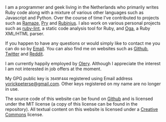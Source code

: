 I am a programmer and geek living in the Netherlands who primarily writes Ruby
code along with a mixture of various other languages such as Javascript and
Python. Over the course of time I've contributed to projects such as
[Ramaze][ramaze], [Pry][pry] and [Rubinius][rubinius]. I also work on various
personal projects such as [ruby-lint][ruby-lint], a static code analysis tool
for Ruby, and [Oga][oga], a Ruby XML/HTML parser.

If you happen to have any questions or would simply like to contact me you can
do so by [Email](mailto:yorickpeterse@gmail.com). You can also find me on
websites such as [Github][github], [Twitter][twitter] and [Reddit][reddit].

I am currently happily employed by [Olery][olery]. Although I appreciate the
interest I am not interested in job offers at the moment.

My GPG public key is `3649F444` registered using Email address
yorickpeterse@gmail.com. Other keys registered on my name are no longer in
use.

The source code of this website can be found on [Github][source] and is
licensed under the MIT license (a copy of this license can be found in the
repository). All textual content on this website is licensed under a
[Creative Commons][cc] license.

[ramaze]: http://ramaze.net/
[pry]: https://github.com/pry/pry
[ruby-lint]: https://github.com/yorickpeterse/ruby-lint
[github]: https://github.com/yorickpeterse/
[twitter]: http://twitter.com/yorickpeterse
[reddit]: http://www.reddit.com/user/yorickpeterse
[source]: https://github.com/yorickpeterse/yorickpeterse.com
[cc]: http://creativecommons.org/licenses/by-nc-sa/3.0
[rubinius]: http://rubini.us
[oga]: https://github.com/yorickpeterse/oga
[olery]: http://www.olery.com
